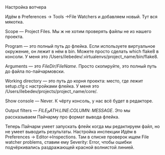 Настройка вотчера

Идём в Preferences -> Tools ->File Watchers и добавляем новый. Тут вся мякотка.

Scope — Project Files. Мы ж не хотим проверять файлы не из нашего проекта.

Program — это полный путь до флейка. Если используете виртуальное окружение, он лежит в нём в bin. Можете просто сделать which flake8 в консоли. У меня это /Users/ilebedev/.virtualenvs/project_name/bin/flake8.

Arguments — это $FileDir$/$FileName$. Просто скопируйте, это полный путь до файла по-пайчармовски.

Working directory — это путь до корня проекта: место, где лежит setup.cfg с настройками флейка. У меня это /Users/ilebedev/projects/project_name/core/.

Show console — Never. К чёрту консоль, у нас всё будет в редакторе.

Output filters — $FILE_PATH$:$LINE$:$COLUMN$: $MESSAGE$. Это мы рассказываем Пайчарму про формат вывода флейка.

Теперь Пайчарм умеет запускать флейк когда мы редактируем файл, но не умеет выводить результаты.
Настройка инспекции
Идём в Preferences -> Editor->Inspections. Там в списке проверок ищем File watcher problems, ставим ему Severity: Error, чтобы ошибки подчёркивались раздражающей красной волнистой линией.